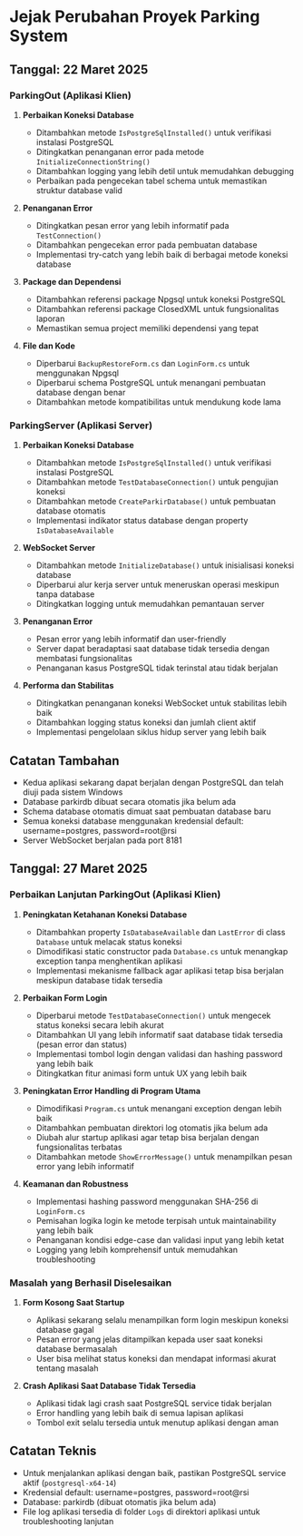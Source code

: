 # Jejak Perubahan Proyek Parking System

## Tanggal: 22 Maret 2025

### ParkingOut (Aplikasi Klien)

1. **Perbaikan Koneksi Database**
   - Ditambahkan metode `IsPostgreSqlInstalled()` untuk verifikasi instalasi PostgreSQL
   - Ditingkatkan penanganan error pada metode `InitializeConnectionString()`
   - Ditambahkan logging yang lebih detil untuk memudahkan debugging
   - Perbaikan pada pengecekan tabel schema untuk memastikan struktur database valid

2. **Penanganan Error**
   - Ditingkatkan pesan error yang lebih informatif pada `TestConnection()`
   - Ditambahkan pengecekan error pada pembuatan database
   - Implementasi try-catch yang lebih baik di berbagai metode koneksi database

3. **Package dan Dependensi**
   - Ditambahkan referensi package Npgsql untuk koneksi PostgreSQL
   - Ditambahkan referensi package ClosedXML untuk fungsionalitas laporan
   - Memastikan semua project memiliki dependensi yang tepat

4. **File dan Kode**
   - Diperbarui `BackupRestoreForm.cs` dan `LoginForm.cs` untuk menggunakan Npgsql
   - Diperbarui schema PostgreSQL untuk menangani pembuatan database dengan benar
   - Ditambahkan metode kompatibilitas untuk mendukung kode lama

### ParkingServer (Aplikasi Server)

1. **Perbaikan Koneksi Database**
   - Ditambahkan metode `IsPostgreSqlInstalled()` untuk verifikasi instalasi PostgreSQL
   - Ditambahkan metode `TestDatabaseConnection()` untuk pengujian koneksi
   - Ditambahkan metode `CreateParkirDatabase()` untuk pembuatan database otomatis
   - Implementasi indikator status database dengan property `IsDatabaseAvailable`

2. **WebSocket Server**
   - Ditambahkan metode `InitializeDatabase()` untuk inisialisasi koneksi database
   - Diperbarui alur kerja server untuk meneruskan operasi meskipun tanpa database
   - Ditingkatkan logging untuk memudahkan pemantauan server

3. **Penanganan Error**
   - Pesan error yang lebih informatif dan user-friendly
   - Server dapat beradaptasi saat database tidak tersedia dengan membatasi fungsionalitas
   - Penanganan kasus PostgreSQL tidak terinstal atau tidak berjalan

4. **Performa dan Stabilitas**
   - Ditingkatkan penanganan koneksi WebSocket untuk stabilitas lebih baik
   - Ditambahkan logging status koneksi dan jumlah client aktif
   - Implementasi pengelolaan siklus hidup server yang lebih baik

## Catatan Tambahan

- Kedua aplikasi sekarang dapat berjalan dengan PostgreSQL dan telah diuji pada sistem Windows
- Database parkirdb dibuat secara otomatis jika belum ada
- Schema database otomatis dimuat saat pembuatan database baru
- Semua koneksi database menggunakan kredensial default: username=postgres, password=root@rsi
- Server WebSocket berjalan pada port 8181 

## Tanggal: 27 Maret 2025

### Perbaikan Lanjutan ParkingOut (Aplikasi Klien)

1. **Peningkatan Ketahanan Koneksi Database**
   - Ditambahkan property `IsDatabaseAvailable` dan `LastError` di class `Database` untuk melacak status koneksi
   - Dimodifikasi static constructor pada `Database.cs` untuk menangkap exception tanpa menghentikan aplikasi
   - Implementasi mekanisme fallback agar aplikasi tetap bisa berjalan meskipun database tidak tersedia

2. **Perbaikan Form Login**
   - Diperbarui metode `TestDatabaseConnection()` untuk mengecek status koneksi secara lebih akurat
   - Ditambahkan UI yang lebih informatif saat database tidak tersedia (pesan error dan status)
   - Implementasi tombol login dengan validasi dan hashing password yang lebih baik
   - Ditingkatkan fitur animasi form untuk UX yang lebih baik

3. **Peningkatan Error Handling di Program Utama**
   - Dimodifikasi `Program.cs` untuk menangani exception dengan lebih baik
   - Ditambahkan pembuatan direktori log otomatis jika belum ada
   - Diubah alur startup aplikasi agar tetap bisa berjalan dengan fungsionalitas terbatas
   - Ditambahkan metode `ShowErrorMessage()` untuk menampilkan pesan error yang lebih informatif

4. **Keamanan dan Robustness**
   - Implementasi hashing password menggunakan SHA-256 di `LoginForm.cs`
   - Pemisahan logika login ke metode terpisah untuk maintainability yang lebih baik
   - Penanganan kondisi edge-case dan validasi input yang lebih ketat
   - Logging yang lebih komprehensif untuk memudahkan troubleshooting

### Masalah yang Berhasil Diselesaikan

1. **Form Kosong Saat Startup**
   - Aplikasi sekarang selalu menampilkan form login meskipun koneksi database gagal
   - Pesan error yang jelas ditampilkan kepada user saat koneksi database bermasalah
   - User bisa melihat status koneksi dan mendapat informasi akurat tentang masalah

2. **Crash Aplikasi Saat Database Tidak Tersedia**
   - Aplikasi tidak lagi crash saat PostgreSQL service tidak berjalan
   - Error handling yang lebih baik di semua lapisan aplikasi
   - Tombol exit selalu tersedia untuk menutup aplikasi dengan aman

## Catatan Teknis

- Untuk menjalankan aplikasi dengan baik, pastikan PostgreSQL service aktif (`postgresql-x64-14`)
- Kredensial default: username=postgres, password=root@rsi
- Database: parkirdb (dibuat otomatis jika belum ada)
- File log aplikasi tersedia di folder `Logs` di direktori aplikasi untuk troubleshooting lanjutan 